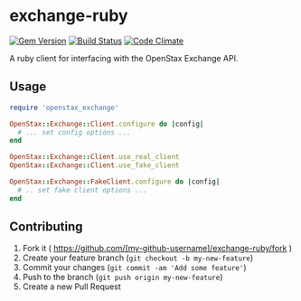 exchange-ruby
=============

[![Gem Version](https://badge.fury.io/rb/openstax_exchange.svg)](http://badge.fury.io/rb/openstax_exchange)
[![Build Status](https://travis-ci.org/openstax/exchange-ruby.svg?branch=master)](https://travis-ci.org/openstax/exchange-ruby)
[![Code Climate](https://codeclimate.com/github/openstax/exchange-ruby.png)](https://codeclimate.com/github/openstax/exchange-ruby)

A ruby client for interfacing with the OpenStax Exchange API.

Usage
-----

```rb
require 'openstax_exchange'
```

```rb
OpenStax::Exchange::Client.configure do |config|
  # ... set config options ...
end
```

```rb
OpenStax::Exchange::Client.use_real_client
OpenStax::Exchange::Client.use_fake_client
```

```rb
OpenStax::Exchange::FakeClient.configure do |config|
  # .. set fake client options ...
end
```

## Contributing

1. Fork it ( https://github.com/[my-github-username]/exchange-ruby/fork )
2. Create your feature branch (`git checkout -b my-new-feature`)
3. Commit your changes (`git commit -am 'Add some feature'`)
4. Push to the branch (`git push origin my-new-feature`)
5. Create a new Pull Request
